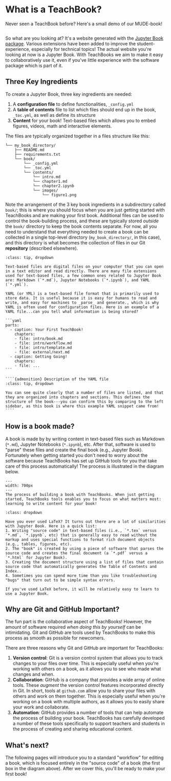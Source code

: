 # What is a TeachBook?

Never seen a TeachBook before? Here's a small demo of our MUDE-book!

```{video} https://www.youtube.com/embed/gbBsWo6em4c?si=ayKhISsx06LmGbDD
```

So what are you looking at? It's a website generated with the [Jupyter Book package](https://jupyterbook.org/). Various extensions have been added to improve the student-experience, especially for technical topics! The actual website you're looking at now is a Jupyter Book. With TeachBooks we aim to make it easy to collaboratively use it, even if you've little experience with the software package which is part of it.

## Three Key Ingredients

To create a Jupyter Book, three key ingredients are needed:

1. A **configuration file** to define functionalities, `_config.yml`
2. A **table of contents** file to list which files should end up in the book, `_toc.yml`, as well as define its structure
3. **Content** for your book! Text-based files which allows you to embed figures, videos, math and interactive elements.

The files are typically organized together in a files structure like this:

```
└── my_book_directory/
    ├── README.md
    ├── requirements.txt
    └── book/
        └── _config.yml
        └── _toc.yml
        └── contents/
            └── intro.md
            └── chapter1.md
            └── chapter2.ipynb
            └── images/
                └── figure1.png
```

Note the arrangement of the 3 key book ingredients in a subdirectory called `book/`; this is where you should focus when you are just getting started with TeachBooks and are making your first book. Additional files can be used to control the book-building process, and these are typically stored _outside_ the `book/` directory to keep the book contents separate. For now, all you need to understand that everything needed to create a book can be collected in a single top-level directory (`my_book_directory/`, in this case), and this directory is what becomes the collection of files in our Git **repository** (described elsewhere).

`````{admonition} Text-based files? yml? What is that?!
:class: tip, dropdown

Text-based files are digital files on your computer that you can open in a text editor and read directly. There are many file extensions used for text-based files, a few common ones related to Jupyter Book are: Markdown (`*.md`), Jupyter Notebooks (`*.ipynb`), and YAML (`*.yml`).

YAML (or YML) is a text-based file format that is primarily used to store data. It is useful because it is easy for humans to read and write, and easy for machines to _parse_ and generate., which is why YAML is often used for configuration files. Here is an example of a YAML file...can you tell what information is being stored?

```yaml
parts:
  - caption: Your First TeachBook!
    chapters:
    - file: intro/book.md
    - file: intro/workflow.md
    - file: intro/template.md
    - file: external/next.md
  - caption: Getting Going!
    chapters:
    - file: ...
```

````{admonition} Description of the YAML file
:class: tip, dropdown

You can see quite clearly that a number of files are listed, and that they are organized into chapters and sections. This defines the structure of the book---you can confirm this by comparing to the left sidebar, as this book is where this example YAML snippet came from!
````
`````

## How is a book made?

A book is made by by writing content in text-based files such as Markdown (`*.md`), Jupyter Notebooks (`*.ipynb`), etc. After that, software is used to "parse" these files and create the final book (e.g., Jupyter Book). Fortunately when getting started you don't need to worry about the software because TeachBooks has set up GitHub tools for you that take care of this process automatically! The process is illustrated in the diagram below.

```{figure} figures/intro-book.svg
---
width: 700px
---
The process of building a book with TeachBooks. When just getting started, TeachBooks tools enables you to focus on what matters most: learning to write content for your book!
```

```{admonition} Familiar with LaTeX? There are similarities!
:class: dropdown

Have you ever used LaTeX? It turns out there are a lot of similarities with Jupyter Book. Here is a quick list:
1. Writing "source code" in text-based files (i.e., `*.tex` versus `*.md`, `*.ipynb`, etc) that is generally easy to read without the markup and uses special functions to format rich document objects (e.g., tables, figures, etc).
2. The "book" is created by using a piece of software that parses the source code and creates the final document (a `*.pdf` versus a `*.html` for Jupyter Book).
3. Creating the document structure using a list of files that contain source code that automatically generates the Table of Contents and Index..
4. Sometimes you can spend more time than you like troubleshooting "bugs" that turn out to be simple syntax errors.

If you've used LaTeX before, it will be relatively easy to learn to use a Jupyter Book.
``` 

## Why are Git and GitHub Important?

The fun part is the collaborative aspect of TeachBooks! However, the amount of software required _when doing this by yourself_ can be intimidating. Git and GitHub are tools used by TeachBooks to make this process as smooth as possible for newcomers.

There are three reasons why Git and GitHub are important for TeachBooks:

1. **Version control**: Git is a version control system that allows you to track changes to your files over time. This is especially useful when you're working with others on a book, as it allows you to see who made what changes and when.
2. **Collaboration**: GitHub is a company that provides a wide array of online tools. These _augment_ the version control features incorporated directly in Git. In short, tools at `github.com` allow you to share your files with others and work on them together. This is especially useful when you're working on a book with multiple authors, as it allows you to easily share your work and collaborate.
3. **Automation**: GitHub provides a number of tools that can help automate the process of building your book. TeachBooks has carefully developed a number of these tools specifically to support teachers and students in the process of creating and sharing educational content.

## What's next?

The following pages will introduce you to a standard "workflow" for editing a book, which is focused entirely in the "source code" of a book (the first box in the diagram above). After we cover this, you'll be ready to make your first book!
